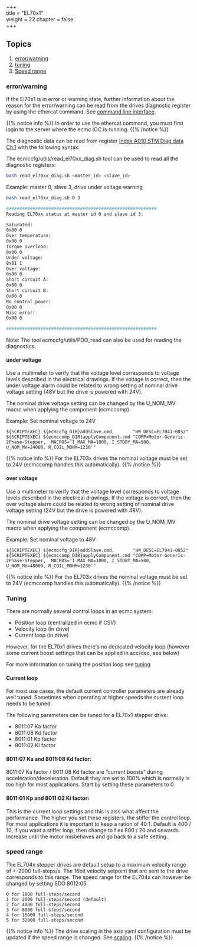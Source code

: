 +++  
title = "EL70x1"   
weight = 22
chapter = false  
+++

## Topics
1. [error/warning](#error/warning)
2. [tuning](#tuning)
3. [Speed range](#speed-range)

### error/warning
If the El70x1 is in error or warning state, further information about the reason for the error/warning can be read from the drives diagnostic register by using the ethercat command. See [command line interface](ethercatcli).

{{% notice info %}}
In order to use the ethercat command, you must first login to the server where the ecmc IOC is running.
{{% /notice %}}

The diagnostic data can be read from register [Index A010 STM Diag data Ch.1](https://infosys.beckhoff.com/english.php?content=../content/1033/el70x1/2286662027.html&id=126846504617985959) with the following syntax:

The ecmccfg/utils/read_el70xx_diag.sh tool can be used to read all the diagnostic registers:
```bash
bash read_el70xx_diag.sh <master_id> <slave_id>
```

Example: master 0, slave 3, drive under voltage warning
```bash
bash read_el70xx_diag.sh 0 3

#########################################################
Reading EL70xx status at master id 0 and slave id 3:

Saturated:
0x00 0
Over temperature:
0x00 0
Torque overload:
0x00 0
Under voltage:
0x01 1
Over voltage:
0x00 0
Short circuit A:
0x00 0
Short circuit B:
0x00 0
No control power:
0x00 0
Misc error:
0x00 0

#########################################################

```
Note: The tool ecmccfg/utils/PDO_read can also be used for reading the diagnostics.

#### under voltage

Use a multimeter to verify that the voltage level corresponds to voltage levels described in the electrical drawings. If the voltage is correct, then the under voltage alarm could be related to wrong setting of nominal drive voltage setting (48V but the drive is powered with 24V).

The nominal drive voltage setting can be changed by the U_NOM_MV macro when applying the component (ecmccomp).

Example: Set nominal voltage to 24V
```
${SCRIPTEXEC} ${ecmccfg_DIR}addSlave.cmd,       "HW_DESC=EL7041-0052"
${SCRIPTEXEC} ${ecmccomp_DIR}applyComponent.cmd "COMP=Motor-Generic-2Phase-Stepper,  MACROS='I_MAX_MA=1000, I_STDBY_MA=500, U_NOM_MV=24000, R_COIL_MOHM=1230'"
```

{{% notice info %}}
For the EL703x drives the nominal voltage must be set to 24V (ecmccomp handles this automatically).
{{% /notice %}}

#### over voltage

Use a multimeter to verify that the voltage level corresponds to voltage levels described in the electrical drawings. If the voltage is correct, then the over voltage alarm could be related to wrong setting of nominal drive voltage setting (24V but the drive is powered with 48V).

The nominal drive voltage setting can be changed by the U_NOM_MV macro when applying the component (ecmccomp).

Example: Set nominal voltage to 48V
```
${SCRIPTEXEC} ${ecmccfg_DIR}addSlave.cmd,       "HW_DESC=EL7041-0052"
${SCRIPTEXEC} ${ecmccomp_DIR}applyComponent.cmd "COMP=Motor-Generic-2Phase-Stepper,  MACROS='I_MAX_MA=1000, I_STDBY_MA=500, U_NOM_MV=48000, R_COIL_MOHM=1230'"
```

{{% notice info %}}
For the EL703x drives the nominal voltage must be set to 24V (ecmccomp handles this automatically).
{{% /notice %}}

### Tuning

There are normally several control loops in an ecmc system:
* Position loop (centralized in ecmc if CSV)
* Velocity loop (in drive)
* Current loop (in drive)

However, for the EL70x1 drives there's no dedicated velocity loop (however some current boost settings that can be applied in acc/dec, see below)

For more information on tuning the position loop see [tuning](../../tuning)

#### Current loop
For most use cases, the default current controller parameters are already well tuned. Sometimes when operating at higher speeds the current loop needs to be tuned. 

The following parameters can be tuned for a EL70x1 stepper drive:
* 8011:07 Ka factor 
* 8011:08 Kd factor
* 8011:01 Kp factor
* 8011:02 Ki factor

#### 8011:07 Ka and 8011:08 Kd factor:

8011:07 Ka factor / 8011:08 Kd factor are “current boosts” during acceleration/deceleration.
Default they are set to 100% which is normally is too high for most applications. Start by setting these parameters to 0.

#### 8011:01 Kp  and 8011:02 Ki factor:
This is the current loop settings and this is also what affect the performance. The higher you set these registers, the stiffer the control loop.
For most applications it is important to keep a ration of 40:1.
Default is 400 / 10, if you want a stiffer loop, then change to f ex 800 / 20 and onwards.
Increase until the motor misbehaves and go back to a safe setting.

### speed range
The EL704x stepper drives are default setup to  a maximum velocity range of +-2000 full-steps/s. The 16bit velocity setpoint that are sent to the drive corresponds to this range. The speed range for the EL704x can however be changed by setting SDO 8012:05:
```
0 for 1000 full-steps/second
1 for 2000 full-steps/second (default)
2 for 4000 full-steps/second
3 for 8000 full-steps/second
4 for 16000 full-steps/second
5 for 32000 full-steps/second
```

{{% notice info %}}
The drive scaling in the axis yaml configuration must be updated if the speed range is changed. See [scaling](../../../motion_cfg/scaling/).
{{% /notice %}}
